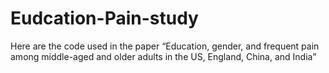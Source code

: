 # Eudcation-Pain-study
Here are the code used in the paper “Education, gender, and frequent pain among middle-aged and older adults in the US, England, China, and India”
